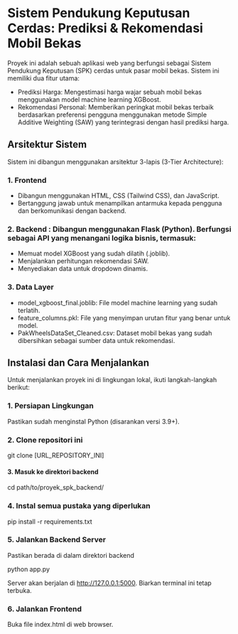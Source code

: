# Sistem Pendukung Keputusan Cerdas: Prediksi & Rekomendasi Mobil Bekas
Proyek ini adalah sebuah aplikasi web yang berfungsi sebagai Sistem Pendukung Keputusan (SPK) cerdas untuk pasar mobil bekas. Sistem ini memiliki dua fitur utama:
- Prediksi Harga: Mengestimasi harga wajar sebuah mobil bekas menggunakan model machine learning XGBoost.
- Rekomendasi Personal: Memberikan peringkat mobil bekas terbaik berdasarkan preferensi pengguna menggunakan metode Simple Additive Weighting (SAW) yang terintegrasi dengan hasil prediksi harga.

## Arsitektur Sistem
Sistem ini dibangun menggunakan arsitektur 3-lapis (3-Tier Architecture):

### 1. Frontend  
- Dibangun menggunakan HTML, CSS (Tailwind CSS), dan JavaScript.
- Bertanggung jawab untuk menampilkan antarmuka kepada pengguna dan berkomunikasi dengan backend.
### 2. Backend : Dibangun menggunakan Flask (Python). Berfungsi sebagai API yang menangani logika bisnis, termasuk:
- Memuat model XGBoost yang sudah dilatih (.joblib).
- Menjalankan perhitungan rekomendasi SAW.
- Menyediakan data untuk dropdown dinamis.
### 3. Data Layer
- model_xgboost_final.joblib: File model machine learning yang sudah terlatih.
- feature_columns.pkl: File yang menyimpan urutan fitur yang benar untuk model.
- PakWheelsDataSet_Cleaned.csv: Dataset mobil bekas yang sudah dibersihkan sebagai sumber data untuk rekomendasi.


## Instalasi dan Cara Menjalankan
Untuk menjalankan proyek ini di lingkungan lokal, ikuti langkah-langkah berikut:

### 1. Persiapan Lingkungan
Pastikan sudah menginstal Python (disarankan versi 3.9+).

### 2. Clone repositori ini
git clone [URL_REPOSITORY_INI]

#### 3. Masuk ke direktori backend
cd path/to/proyek_spk_backend/

### 4. Instal semua pustaka yang diperlukan
pip install -r requirements.txt

### 5. Jalankan Backend Server
Pastikan berada di dalam direktori backend

python app.py

Server akan berjalan di http://127.0.0.1:5000. Biarkan terminal ini tetap terbuka.

### 6. Jalankan Frontend
Buka file index.html di web browser.
